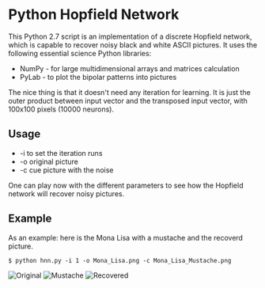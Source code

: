 # Python Hopfield Network

This Python 2.7 script is an implementation of a discrete Hopfield network, which is capable to recover noisy
black and white ASCII pictures. It uses the following essential science Python libraries:

  *  NumPy - for large multidimensional arrays and matrices calculation
  *  PyLab - to plot the bipolar patterns into pictures

The nice thing is that it doesn't need any iteration for learning. 
It is just the outer product between input vector and the transposed input
vector, with 100x100 pixels (10000 neurons).

## Usage

  * -i to set the iteration runs
  * -o original picture
  * -c cue picture with the noise

One can play now with the different parameters to see how the Hopfield network
will recover noisy pictures.

## Example
As an example: here is the Mona Lisa with a mustache and the recoverd picture.

`$ python hnn.py -i 1 -o Mona_Lisa.png -c Mona_Lisa_Mustache.png`

![Original](https://github.com/berxter/python_hopfield_network/blob/master/Mona_Lisa.png)
![Mustache](https://github.com/berxter/python_hopfield_network/blob/master/Mona_Lisa_Mustache.png)
![Recovered](https://github.com/berxter/python_hopfield_network/blob/master/noisy-cue.png)
